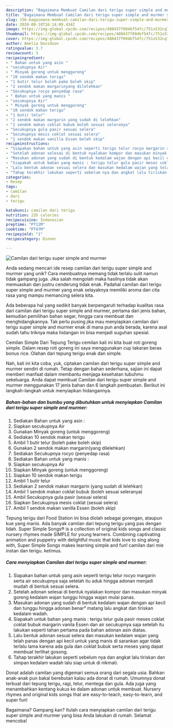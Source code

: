 ```yaml
---
description: "Bagaimana Membuat Camilan dari terigu super simple and murmer yang Lezat"
title: "Bagaimana Membuat Camilan dari terigu super simple and murmer yang Lezat"
slug: 156-bagaimana-membuat-camilan-dari-terigu-super-simple-and-murmer-yang-lezat
date: 2020-08-18T16:14:09.434Z
image: https://img-global.cpcdn.com/recipes/480437f094bf54fc/751x532cq70/camilan-dari-terigu-super-simple-and-murmer-foto-resep-utama.jpg
thumbnail: https://img-global.cpcdn.com/recipes/480437f094bf54fc/751x532cq70/camilan-dari-terigu-super-simple-and-murmer-foto-resep-utama.jpg
cover: https://img-global.cpcdn.com/recipes/480437f094bf54fc/751x532cq70/camilan-dari-terigu-super-simple-and-murmer-foto-resep-utama.jpg
author: Amelia Davidson
ratingvalue: 3.7
reviewcount: 3
recipeingredient:
- " Bahan untuk yang asin "
- "secukupnya Air"
- " Minyak goreng untuk menggoreng"
- "10 sendok makan terigu"
- "1 butir telur boleh pake boleh skip"
- "2 sendok makan margarinyang dilelehkan"
- "Secukupnya rocyo penyedap rasa"
- " Bahan untuk yang manis "
- "secukupnya Air"
- " Minyak goreng untuk menggoreng"
- "10 sendok makan terigu"
- "1 butir telur"
- "2 sendok makan margarin yang sudah di lelehkan"
- "1 sendok makan coklat bubuk boleh sesuai seleranya"
- "Secukupnya gula pasir sesuai selera"
- "Secukupnya mesis coklat sesuai selera"
- "1 sendok makan vanilla Essen boleh skip"
recipeinstructions:
- "Siapakan bahan untuk yang asin seperti terigu telur rocyo margarin serta air secukupnya saja setelah itu aduk hingga adonan menjadi mudah di bentuk sesuai selera."
- "Setelah adonan selesai di bentuk nyalakan kompor dan masukan minyak goreng kedalam wajan tunggu hingga wajan mulai panas."
- "Masukan adonan yang sudah di bentuk kedalam wajan dengan api kecil dan tunggu hingga adonan benar² matang lalu angkat dan tiriskan kedalam wadah."
- "Siapakah untuk bahan yang manis : terigu telur gula pasir meses coklat coklat bubuk margarin vanila Essen dan air secukupnya saja setelah itu lakukan seperti tahan pertama pada bahan adonan asin diatas."
- "Lalu bentuk adonan sesuai selera dan masukan kedalam wajan yang telah panas dengan api kecil untuk yang manis di sarankan agar tidak terlalu lama karena ada gula dan coklat bubuk serta meses yang dapat membuat terlihat gosong."
- "Tahap terakhir lakukan seperti sebelum nya dan angkat lalu tiriskan dan simpan kedalam wadah lalu siap untuk di nikmati."
categories:
- Resep
tags:
- camilan
- dari
- terigu

katakunci: camilan dari terigu 
nutrition: 235 calories
recipecuisine: Indonesian
preptime: "PT12M"
cooktime: "PT47M"
recipeyield: "1"
recipecategory: Dinner

---
```



![Camilan dari terigu super simple and murmer](https://img-global.cpcdn.com/recipes/480437f094bf54fc/751x532cq70/camilan-dari-terigu-super-simple-and-murmer-foto-resep-utama.jpg)

Anda sedang mencari ide resep camilan dari terigu super simple and murmer yang unik? Cara membuatnya memang tidak terlalu sulit namun tidak gampang juga. Jika salah mengolah maka hasilnya tidak akan memuaskan dan justru cenderung tidak enak. Padahal camilan dari terigu super simple and murmer yang enak selayaknya memiliki aroma dan cita rasa yang mampu memancing selera kita.

Ada beberapa hal yang sedikit banyak berpengaruh terhadap kualitas rasa dari camilan dari terigu super simple and murmer, pertama dari jenis bahan, kemudian pemilihan bahan segar, hingga cara membuat dan menghidangkannya. Tak perlu pusing jika mau menyiapkan camilan dari terigu super simple and murmer enak di mana pun anda berada, karena asal sudah tahu triknya maka hidangan ini bisa menjadi suguhan spesial.

Cemilan Simple Dari Tepung Terigu cemilan kali ini kita buat roti goreng simple. Dalam resep roti goreng ini saya menggunakan cup takaran beras bonus rice. Olahan dari tepung terigu enak dan simple.


Nah, kali ini kita coba, yuk, ciptakan camilan dari terigu super simple and murmer sendiri di rumah. Tetap dengan bahan sederhana, sajian ini dapat memberi manfaat dalam membantu menjaga kesehatan tubuhmu sekeluarga. Anda dapat membuat Camilan dari terigu super simple and murmer menggunakan 17 jenis bahan dan 6 langkah pembuatan. Berikut ini langkah-langkah untuk menyiapkan hidangannya.

<!--inarticleads1-->

##### Bahan-bahan dan bumbu yang dibutuhkan untuk menyiapkan Camilan dari terigu super simple and murmer:

1. Sediakan  Bahan untuk yang asin :
1. Siapkan secukupnya Air
1. Gunakan  Minyak goreng (untuk menggoreng)
1. Sediakan 10 sendok makan terigu
1. Ambil 1 butir telur (boleh pake boleh skip)
1. Gunakan 2 sendok makan margarin(yang dilelehkan)
1. Sediakan Secukupnya rocyo (penyedap rasa)
1. Sediakan  Bahan untuk yang manis :
1. Siapkan secukupnya Air
1. Siapkan  Minyak goreng (untuk menggoreng)
1. Siapkan 10 sendok makan terigu
1. Ambil 1 butir telur
1. Sediakan 2 sendok makan margarin (yang sudah di lelehkan)
1. Ambil 1 sendok makan coklat bubuk (boleh sesuai seleranya)
1. Ambil Secukupnya gula pasir (sesuai selera)
1. Siapkan Secukupnya mesis coklat (sesuai selera)
1. Ambil 1 sendok makan vanilla Essen (boleh skip)


Tepung terigu dari Food Station ini bisa diolah sebagai gorengan, ataupun kue yang manis. Ada banyak camilan dari tepung terigu yang pas dengan lidah. Super Simple Songs® is a collection of original kids songs and classic nursery rhymes made SIMPLE for young learners. Combining captivating animation and puppetry with delightful music that kids love to sing along with, Super Simple Songs makes learning simple and fun! camilan dari mie instan dan terigu. ketimus. 

<!--inarticleads2-->

##### Cara menyiapkan Camilan dari terigu super simple and murmer:

1. Siapakan bahan untuk yang asin seperti terigu telur rocyo margarin serta air secukupnya saja setelah itu aduk hingga adonan menjadi mudah di bentuk sesuai selera.
1. Setelah adonan selesai di bentuk nyalakan kompor dan masukan minyak goreng kedalam wajan tunggu hingga wajan mulai panas.
1. Masukan adonan yang sudah di bentuk kedalam wajan dengan api kecil dan tunggu hingga adonan benar² matang lalu angkat dan tiriskan kedalam wadah.
1. Siapakah untuk bahan yang manis : terigu telur gula pasir meses coklat coklat bubuk margarin vanila Essen dan air secukupnya saja setelah itu lakukan seperti tahan pertama pada bahan adonan asin diatas.
1. Lalu bentuk adonan sesuai selera dan masukan kedalam wajan yang telah panas dengan api kecil untuk yang manis di sarankan agar tidak terlalu lama karena ada gula dan coklat bubuk serta meses yang dapat membuat terlihat gosong.
1. Tahap terakhir lakukan seperti sebelum nya dan angkat lalu tiriskan dan simpan kedalam wadah lalu siap untuk di nikmati.


Donat adalah camilan yang digemari semua orang dari segala usia. Bahkan anak-anak pun bakal berebutan kalau ada donat di rumah. Umumnya donat terbuat dari tepung terigu, ragi, telur, mentega dan gula. Ada juga yang menambahkan kentang kukus ke dalam adonan untuk membuat. Nursery rhymes and original kids songs that are easy-to-teach, easy-to-learn, and super fun! 

Bagaimana? Gampang kan? Itulah cara menyiapkan camilan dari terigu super simple and murmer yang bisa Anda lakukan di rumah. Selamat mencoba!

